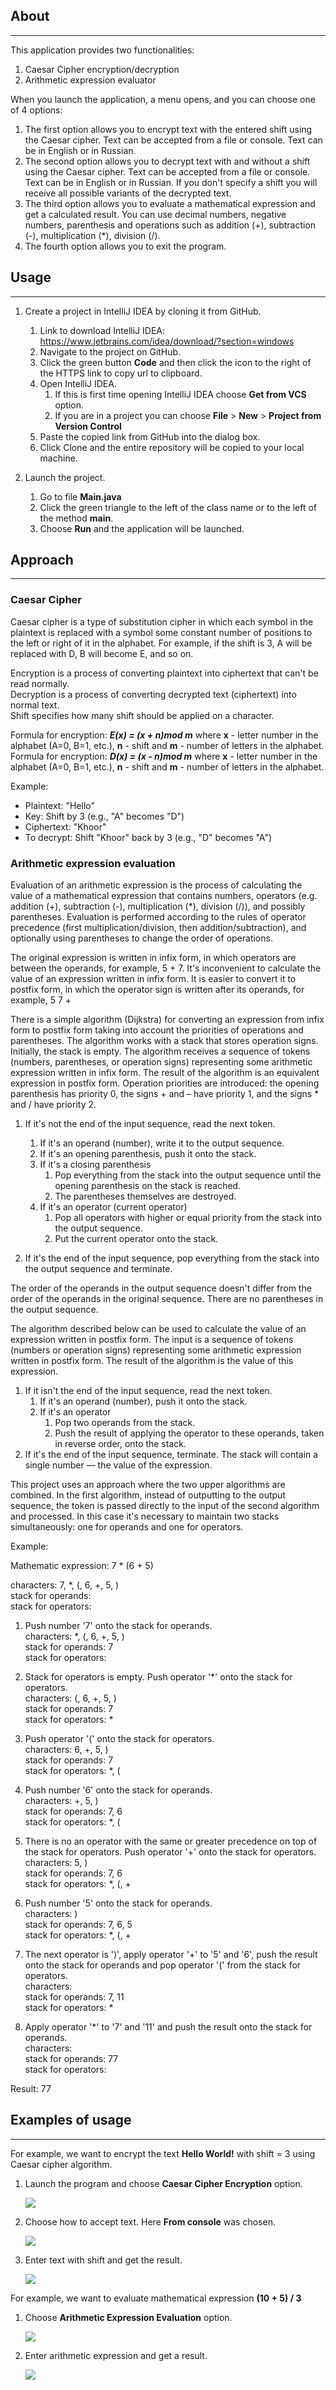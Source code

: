 ## About
_______________________

This application provides two functionalities:
1. Caesar Cipher encryption/decryption
2. Arithmetic expression evaluator

When you launch the application, a menu opens, and you can choose one of 4 options:
1. The first option allows you to encrypt text with the entered shift using the Caesar cipher. Text can be accepted from a file or console. Text can be in English or in Russian.
2. The second option allows you to decrypt text with and without a shift using the Caesar cipher. Text can be accepted from a file or console. Text can be in English or in Russian. If you don't specify a shift you will receive all possible variants of the decrypted text.
3. The third option allows you to evaluate a mathematical expression and get a calculated result. You can use decimal numbers, negative numbers, parenthesis and operations such as addition (+), subtraction (-), multiplication (*), division (/).
4. The fourth option allows you to exit the program.

## Usage
_______________________

1. Create a project in IntelliJ IDEA by cloning it from GitHub.

   1. Link to download IntelliJ IDEA: https://www.jetbrains.com/idea/download/?section=windows
   2. Navigate to the project on GitHub.
   3. Click the green button **Code** and then click the icon to the right of the HTTPS link to copy url to clipboard.
   4. Open IntelliJ IDEA.
      1. If this is first time opening IntelliJ IDEA choose **Get from VCS** option.
      2. If you are in a project you can choose **File** > **New** > **Project from Version Control**
   5. Paste the copied link from GitHub into the dialog box.
   6. Click Clone and the entire repository will be copied to your local machine.
2. Launch the project.
   1. Go to file **Main.java**
   2. Click the green triangle to the left of the class name or to the left of the method **main**.
   3. Choose **Run** and the application will be launched.

## Approach
_______________________

### **Caesar Cipher**

Caesar cipher is a type of substitution cipher in which each symbol in the plaintext is replaced with a symbol some constant number of positions to the left or right of it in the alphabet. For example, if the shift is 3, A will be replaced with D, B will become E, and so on.  

Encryption is a process of converting plaintext into ciphertext that can't be read normally.  
Decryption is a process of converting decrypted text (ciphertext) into normal text.  
Shift specifies how many shift should be applied on a character.

Formula for encryption: _**E(x) = (x + n)mod m**_  where **x** - letter number in the alphabet (A=0, B=1, etc.), **n** - shift and **m** - number of letters in the alphabet.  
Formula for encryption: _**D(x) = (x - n)mod m**_  where **x** - letter number in the alphabet (A=0, B=1, etc.), **n** - shift and **m** - number of letters in the alphabet.  

Example:  
* Plaintext: "Hello"
* Key: Shift by 3 (e.g., "A" becomes "D")
* Ciphertext: "Khoor"
* To decrypt: Shift "Khoor" back by 3 (e.g., "D" becomes "A")

### **Arithmetic expression evaluation**

Evaluation of an arithmetic expression is the process of calculating the value of a mathematical expression that contains numbers, operators (e.g. addition (+), subtraction (-), multiplication (*), division (/)), and possibly parentheses. Evaluation is performed according to the rules of operator precedence (first multiplication/division, then addition/subtraction), and optionally using parentheses to change the order of operations.  

The original expression is written in infix form, in which operators are between the operands, for example, 5 + 7. It's inconvenient to calculate the value of an expression written in infix form. It is easier to convert it to postfix form, in which the operator sign is written after its operands, for example, 5 7 +

There is a simple algorithm (Dijkstra) for converting an expression from infix form to postfix form taking into account the priorities of operations and parentheses. The algorithm works with a stack that stores operation signs. Initially, the stack is empty. The algorithm receives a sequence of tokens (numbers, parentheses, or operation signs) representing some arithmetic expression written in infix form. The result of the algorithm is an equivalent expression in postfix form. Operation priorities are introduced: the opening parenthesis has priority 0, the signs + and – have priority 1, and the signs * and / have priority 2.

1. If it's not the end of the input sequence, read the next token.
   1. If it's an operand (number), write it to the output sequence.
   2. If it's an opening parenthesis, push it onto the stack.
   3. If it's a closing parenthesis
      1. Pop everything from the stack into the output sequence until the opening parenthesis on the stack is reached.
      2. The parentheses themselves are destroyed.
   4. If it's an operator (current operator)
      1. Pop all operators with higher or equal priority from the stack into the output sequence.
      2. Put the current operator onto the stack.

2. If it's the end of the input sequence, pop everything from the stack into the output sequence and terminate.

The order of the operands in the output sequence doesn't differ from the order of the operands in the original sequence. There are no parentheses in the output sequence.

The algorithm described below can be used to calculate the value of an expression written in postfix form. The input is a sequence of tokens (numbers or operation signs) representing some arithmetic expression written in postfix form. The result of the algorithm is the value of this expression.

1. If it isn't the end of the input sequence, read the next token.
   1. If it's an operand (number), push it onto the stack.
   2. If it's an operator
      1. Pop two operands from the stack.
      2. Push the result of applying the operator to these operands, taken in reverse order, onto the stack.
2. If it's the end of the input sequence, terminate. The stack will contain a single number — the value of the expression.

This project uses an approach where the two upper algorithms are combined. In the first algorithm, instead of outputting to the output sequence, the token is passed directly to the input of the second algorithm and processed. In this case it's necessary to maintain two stacks simultaneously: one for operands and one for operators.

Example:

Mathematic expression: 7 * (6 + 5)  

characters: 7, *, (, 6, +, 5, )  
stack for operands:  
stack for operators:  

1. Push number '7' onto the stack for operands.  
   characters: *, (, 6, +, 5, )  
   stack for operands: 7  
   stack for operators:  

2. Stack for operators is empty. Push operator '*' onto the stack for operators.  
   characters: (, 6, +, 5, )  
   stack for operands: 7  
   stack for operators: *  

3. Push operator '(' onto the stack for operators.  
   characters: 6, +, 5, )  
   stack for operands: 7  
   stack for operators: *, (  

4. Push number '6' onto the stack for operands.  
   characters: +, 5, )  
   stack for operands: 7, 6  
   stack for operators: *, (  

5. There is no an operator with the same or greater precedence on top of the stack for operators. Push operator '+' onto the stack for operators.  
   characters: 5, )  
   stack for operands: 7, 6  
   stack for operators: *, (, +  

6. Push number '5' onto the stack for operands.  
   characters: )  
   stack for operands: 7, 6, 5  
   stack for operators: *, (, +

7. The next operator is ')', apply operator '+' to '5' and '6', push the result onto the stack for operands and pop operator '(' from the stack for operators.  
   characters:  
   stack for operands: 7, 11  
   stack for operators: *  

8. Apply operator '*' to '7' and '11' and push the result onto the stack for operands.  
   characters:  
   stack for operands: 77  
   stack for operators:  

Result: 77

## Examples of usage
_______________________

For example, we want to encrypt the text **Hello World!** with shift = 3 using Caesar cipher algorithm.
1. Launch the program and choose **Caesar Cipher Encryption** option.  
   
   ![](1.png)
2. Choose how to accept text. Here **From console** was chosen.  
   
   ![](2.png)
3. Enter text with shift and get the result.  
   
   ![](3.png)

For example, we want to evaluate mathematical expression **(10 + 5) / 3**
1. Choose **Arithmetic Expression Evaluation** option.  
   
   ![](4.png)
2. Enter arithmetic expression and get a result.  
   
   ![](5.png)